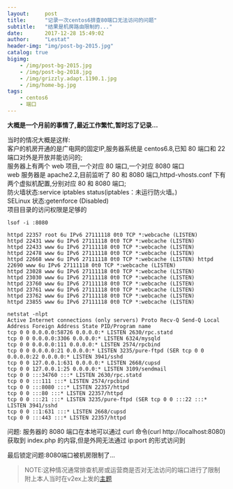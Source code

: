 ```yaml
---
layout:     post
title:      "记录一次centos6排查80端口无法访问的问题"
subtitle:   "结果是机房路由限制的..."
date:       2017-12-28 15:49:02
author:     "Lestat"
header-img: "img/post-bg-2015.jpg"
catalog: true
bigimg:
    - /img/post-bg-2015.jpg
    - /img/post-bg-2018.jpg
    - /img/grizzly.adapt.1190.1.jpg
    - /img/home-bg.jpg
tags:
    - centos6
    - 端口
---
```



**大概是一个月前的事情了,最近工作繁忙,暂时忘了记录...**  

当时的情况大概是这样:  
客户的机房开通的是广电网的固定IP,服务器系统是 centos6.8,已知 80 端口和 22 端口对外是开放并能访问的;  
服务器上有两个 web 项目,一个对应 80 端口,一个对应 8080 端口  
web 服务器是 apache2.2,目前监听了 80 和 8080 端口,httpd-vhosts.conf 下有两个虚拟机配置,分别对应 80 和 8080 端口;  
防火墙状态:service iptables status(iptables：未运行防火墙。)  
SELinux 状态:getenforce (Disabled)  
项目目录的访问权限是足够的  
```
lsof -i :8080

httpd 22357 root 6u IPv6 27111118 0t0 TCP *:webcache (LISTEN)
httpd 22431 www 6u IPv6 27111118 0t0 TCP *:webcache (LISTEN)
httpd 22433 www 6u IPv6 27111118 0t0 TCP *:webcache (LISTEN)
httpd 22478 www 6u IPv6 27111118 0t0 TCP *:webcache (LISTEN)
httpd 22668 www 6u IPv6 27111118 0t0 TCP *:webcache (LISTEN) httpd 22690 www 6u IPv6 27111118 0t0 TCP *:webcache (LISTEN)
httpd 23028 www 6u IPv6 27111118 0t0 TCP *:webcache (LISTEN)
httpd 23030 www 6u IPv6 27111118 0t0 TCP *:webcache (LISTEN)
httpd 23760 www 6u IPv6 27111118 0t0 TCP *:webcache (LISTEN)
httpd 23761 www 6u IPv6 27111118 0t0 TCP *:webcache (LISTEN)
httpd 23762 www 6u IPv6 27111118 0t0 TCP *:webcache (LISTEN)
httpd 23855 www 6u IPv6 27111118 0t0 TCP *:webcache (LISTEN)

netstat -nlpt
Active Internet connections (only servers) Proto Recv-Q Send-Q Local Address Foreign Address State PID/Program name
tcp 0 0 0.0.0.0:58726 0.0.0.0:* LISTEN 2630/rpc.statd
tcp 0 0 0.0.0.0:3306 0.0.0.0:* LISTEN 6324/mysqld
tcp 0 0 0.0.0.0:111 0.0.0.0:* LISTEN 2574/rpcbind
tcp 0 0 0.0.0.0:21 0.0.0.0:* LISTEN 3235/pure-ftpd (SER tcp 0 0 0.0.0.0:22 0.0.0.0:* LISTEN 3941/sshd
tcp 0 0 127.0.0.1:631 0.0.0.0:* LISTEN 2668/cupsd
tcp 0 0 127.0.0.1:25 0.0.0.0:* LISTEN 3109/sendmail
tcp 0 0 :::34760 :::* LISTEN 2630/rpc.statd
tcp 0 0 :::111 :::* LISTEN 2574/rpcbind
tcp 0 0 :::8080 :::* LISTEN 22357/httpd
tcp 0 0 :::80 :::* LISTEN 22357/httpd
tcp 0 0 :::21 :::* LISTEN 3235/pure-ftpd (SER tcp 0 0 :::22 :::* LISTEN 3941/sshd
tcp 0 0 ::1:631 :::* LISTEN 2668/cupsd
tcp 0 0 :::443 :::* LISTEN 22357/httpd
```
问题: 服务器的 8080 端口在本地可以通过 curl 命令(curl http://localhost:8080)获取到 index.php 的内容,但是外网无法通过 ip:port 的形式访问到

最后锁定问题:8080端口被机房限制了...
> NOTE:这种情况通常排查机房或运营商是否对无法访问的端口进行了限制
附上本人当时在v2ex上发的[主题](https://www.v2ex.com/t/410815)
